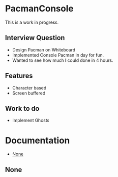 ﻿# PacmanConsole
 
 This is a work in progress.
 
## Interview Question

- Design Pacman on Whiteboard
- Implemented Console Pacman in day for fun.
- Wanted to see how much I could done in 4 hours.

## Features

- Character based
- Screen buffered

## Work to do

- Implement Ghosts

# Documentation
- [None](#none)

## None
